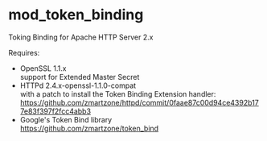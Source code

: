 # mod_token_binding
Toking Binding for Apache HTTP Server 2.x

Requires:
- OpenSSL 1.1.x  
  support for Extended Master Secret
- HTTPd 2.4.x-openssl-1.1.0-compat  
  with a patch to install the Token Binding Extension handler:  
  https://github.com/zmartzone/httpd/commit/0faae87c00d94ce4392b177e83f397f2fcc4abb3
- Google's Token Bind library  
  https://github.com/zmartzone/token_bind  
